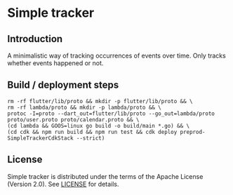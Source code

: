 # Simple tracker

## Introduction

A minimalistic way of tracking occurrences of events over time. Only tracks whether events happened or not.

## Build / deployment steps

```
rm -rf flutter/lib/proto && mkdir -p flutter/lib/proto && \
rm -rf lambda/proto && mkdir -p lambda/proto && \
protoc -I=proto --dart_out=flutter/lib/proto --go_out=lambda/proto proto/user.proto proto/calendar.proto && \
(cd lambda && GOOS=linux go build -o build/main *.go) && \
(cd cdk && npm run build && npm run test && cdk deploy preprod-SimpleTrackerCdkStack --strict)
```

## License

Simple tracker is distributed under the terms of the Apache License (Version 2.0). See [LICENSE](LICENSE) for
details.
